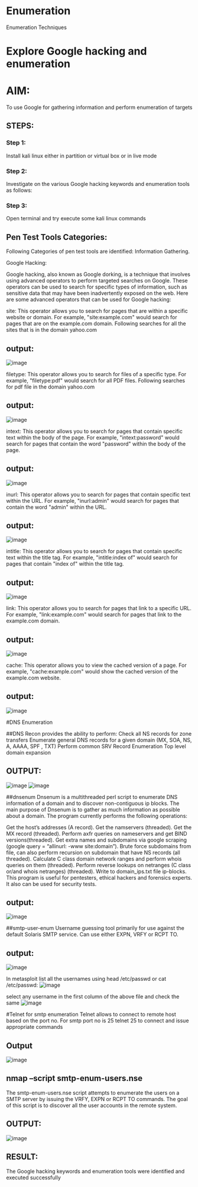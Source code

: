 # Enumeration
Enumeration Techniques

# Explore Google hacking and enumeration 

# AIM:

To use Google for gathering information and perform enumeration of targets

## STEPS:

### Step 1:

Install kali linux either in partition or virtual box or in live mode

### Step 2:

Investigate on the various Google hacking keywords and enumeration tools as follows:


### Step 3:
Open terminal and try execute some kali linux commands

## Pen Test Tools Categories:  

Following Categories of pen test tools are identified:
Information Gathering.

Google Hacking:

Google hacking, also known as Google dorking, is a technique that involves using advanced operators to perform targeted searches on Google. These operators can be used to search for specific types of information, such as sensitive data that may have been inadvertently exposed on the web. Here are some advanced operators that can be used for Google hacking:

site: This operator allows you to search for pages that are within a specific website or domain. For example, "site:example.com" would search for pages that are on the example.com domain.
Following searches for all the sites that is in the domain yahoo.com
## output:
![image](https://github.com/LOKESHKUMARPANCHATCHARAM/Enumeration/assets/119644432/84407220-c45f-4688-b102-4ec363381d14)


filetype: This operator allows you to search for files of a specific type. For example, "filetype:pdf" would search for all PDF files.
Following searches for pdf file in the domain yahoo.com
## output:
![image](https://github.com/LOKESHKUMARPANCHATCHARAM/Enumeration/assets/119644432/88e8678b-c7a5-4653-b2c8-3b51677321ca)





intext: This operator allows you to search for pages that contain specific text within the body of the page. For example, "intext:password" would search for pages that contain the word "password" within the body of the page.
## output:
![image](https://github.com/LOKESHKUMARPANCHATCHARAM/Enumeration/assets/119644432/a8a581ff-24ac-467f-a702-0231b9651f32)




inurl: This operator allows you to search for pages that contain specific text within the URL. For example, "inurl:admin" would search for pages that contain the word "admin" within the URL.
## output:
![image](https://github.com/LOKESHKUMARPANCHATCHARAM/Enumeration/assets/119644432/051be651-4bff-4c62-a848-60332aae5f32)



intitle: This operator allows you to search for pages that contain specific text within the title tag. For example, "intitle:index of" would search for pages that contain "index of" within the title tag.
## output:
![image](https://github.com/LOKESHKUMARPANCHATCHARAM/Enumeration/assets/119644432/c0ce3ec0-9487-4ff6-9139-bb8284506dd6)



link: This operator allows you to search for pages that link to a specific URL. For example, "link:example.com" would search for pages that link to the example.com domain.
## output:
![image](https://github.com/LOKESHKUMARPANCHATCHARAM/Enumeration/assets/119644432/1560196c-b109-45d7-a9d5-2862cf6aceac)


cache: This operator allows you to view the cached version of a page. For example, "cache:example.com" would show the cached version of the example.com website.
## output:
![image](https://github.com/LOKESHKUMARPANCHATCHARAM/Enumeration/assets/119644432/7fb5164d-debd-48a3-a354-c47db752c2bd)



 
#DNS Enumeration


##DNS Recon
provides the ability to perform:
Check all NS records for zone transfers
Enumerate general DNS records for a given domain (MX, SOA, NS, A, AAAA, SPF , TXT)
Perform common SRV Record Enumeration
Top level domain expansion
## OUTPUT:
![image](https://github.com/LOKESHKUMARPANCHATCHARAM/Enumeration/assets/119644432/128e514a-ef6e-4152-ac53-0851e0348b14)
![image](https://github.com/LOKESHKUMARPANCHATCHARAM/Enumeration/assets/119644432/6eb179ae-ea25-4629-a48a-411a305ef176)







##dnsenum
Dnsenum is a multithreaded perl script to enumerate DNS information of a domain and to discover non-contiguous ip blocks. The main purpose of Dnsenum is to gather as much information as possible about a domain. The program currently performs the following operations:

Get the host’s addresses (A record).
Get the namservers (threaded).
Get the MX record (threaded).
Perform axfr queries on nameservers and get BIND versions(threaded).
Get extra names and subdomains via google scraping (google query = “allinurl: -www site:domain”).
Brute force subdomains from file, can also perform recursion on subdomain that have NS records (all threaded).
Calculate C class domain network ranges and perform whois queries on them (threaded).
Perform reverse lookups on netranges (C class or/and whois netranges) (threaded).
Write to domain_ips.txt file ip-blocks.
This program is useful for pentesters, ethical hackers and forensics experts. It also can be used for security tests.
## output:
![image](https://github.com/LOKESHKUMARPANCHATCHARAM/Enumeration/assets/119644432/30cfc394-1508-47fc-9928-79590a7d0a0b)



##smtp-user-enum
Username guessing tool primarily for use against the default Solaris SMTP service. Can use either EXPN, VRFY or RCPT TO.
## output:
![image](https://github.com/LOKESHKUMARPANCHATCHARAM/Enumeration/assets/119644432/797cf17c-c01d-4fa1-acbe-741e7ff46712)



In metasploit list all the usernames using head /etc/passwd or cat /etc/passwd:
![image](https://github.com/LOKESHKUMARPANCHATCHARAM/Enumeration/assets/119644432/f7195cc1-9efa-49a1-8f35-c5e1b374513d)


select any username in the first column of the above file and check the same
![image](https://github.com/LOKESHKUMARPANCHATCHARAM/Enumeration/assets/119644432/a3bbfbb3-3f20-4383-9364-a4a13cad8214)



#Telnet for smtp enumeration
Telnet allows to connect to remote host based on the port no. For smtp port no is 25
telnet <host address> 25 to connect
and issue appropriate commands
  
 ## Output
![image](https://github.com/LOKESHKUMARPANCHATCHARAM/Enumeration/assets/119644432/c2d3a90c-ceaf-41a2-a3e3-88ca32fe8782)

  
  

## nmap –script smtp-enum-users.nse <hostname>

The smtp-enum-users.nse script attempts to enumerate the users on a SMTP server by issuing the VRFY, EXPN or RCPT TO commands. The goal of this script is to discover all the user accounts in the remote system.


## OUTPUT:
![image](https://github.com/LOKESHKUMARPANCHATCHARAM/Enumeration/assets/119644432/aba0a481-25f4-4f61-aee0-acb8d9aea488)


## RESULT:
The Google hacking keywords and enumeration tools were identified and executed successfully

